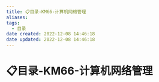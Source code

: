 ```yaml
---
title: 📋目录-KM66-计算机网络管理
aliases:
tags:
  - 目录
date created: 2022-12-08 14:46:18
date updated: 2022-12-08 14:46:18
---
```


# 📋目录-KM66-计算机网络管理

